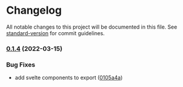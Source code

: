 # Changelog

All notable changes to this project will be documented in this file. See [standard-version](https://github.com/conventional-changelog/standard-version) for commit guidelines.

### [0.1.4](https://github.com/shinokada/svelte-auth/compare/v0.1.2...v0.1.4) (2022-03-15)


### Bug Fixes

* add svelte components to export ([0105a4a](https://github.com/shinokada/svelte-auth/commit/0105a4a13502d4978ab733f672b7ee89009845ea))
